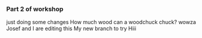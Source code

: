 ### Part 2 of workshop

just doing some changes
How much wood can a woodchuck chuck? wowza 
Josef and I are editing this
My new branch to try
Hiii 
